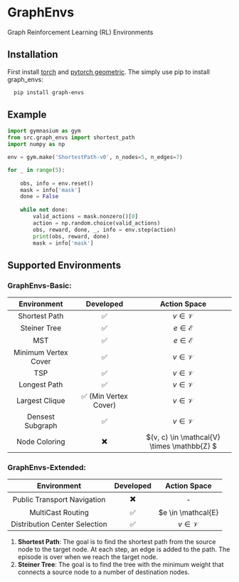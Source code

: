 # GraphEnvs
Graph Reinforcement Learning (RL) Environments

## Installation

First install [torch](https://pytorch.org/) and [pytorch geometric](https://pytorch-geometric.readthedocs.io/en/latest/notes/installation.html). The simply use pip to install graph_envs:
```bash
  pip install graph-envs
```
  
## Example 

```python
import gymnasium as gym 
from src.graph_envs import shortest_path
import numpy as np

env = gym.make('ShortestPath-v0', n_nodes=5, n_edges=7)

for _ in range(5):
    
    obs, info = env.reset()
    mask = info['mask']
    done = False
    
    while not done:
        valid_actions = mask.nonzero()[0]
        action = np.random.choice(valid_actions)
        obs, reward, done, _, info = env.step(action)
        print(obs, reward, done)
        mask = info['mask']

```


## Supported Environments

### GraphEnvs-Basic:

| Environment      | Developed |  Action Space  |
| :----: |    :----:   | :-------:|
| Shortest Path      | ✅       | $v \in \mathcal{V}$   |
| Steiner Tree   | ✅   | $e \in \mathcal{E}$      |
| MST   | ✅  | $e \in \mathcal{E}$      |
| Minimum Vertex Cover  | ✅   | $v \in \mathcal{V}$ |
| TSP   | ✅   | $v \in \mathcal{V}$ |
| Longest Path   | ✅   | $v \in \mathcal{V}$ |
| Largest Clique   | ✅ (Min Vertex Cover) | $v \in \mathcal{V}$ |
| Densest Subgraph   | ✅  | $v \in \mathcal{V}$ |
| Node Coloring  | :heavy_multiplication_x:  | $(v, c) \in \mathcal{V} \times \mathbb{Z} $ |

### GraphEnvs-Extended:

| Environment      | Developed |  Action Space  |
| :----: |    :----:   | :-------:|
| Public Transport Navigation  | :heavy_multiplication_x:   | - |
| MultiCast Routing   | ✅   | $e \in \mathcal{E}|
| Distribution Center Selection  | ✅   | $v \in \mathcal{V}$ |


1. **Shortest Path**: The goal is to find the shortest path from the source node to the target node. At each step, an edge is added to the path. The episode is over when we reach the target node.
2. **Steiner Tree**: The goal is to find the tree with the minimum weight that connects a source node to a number of destination nodes.


